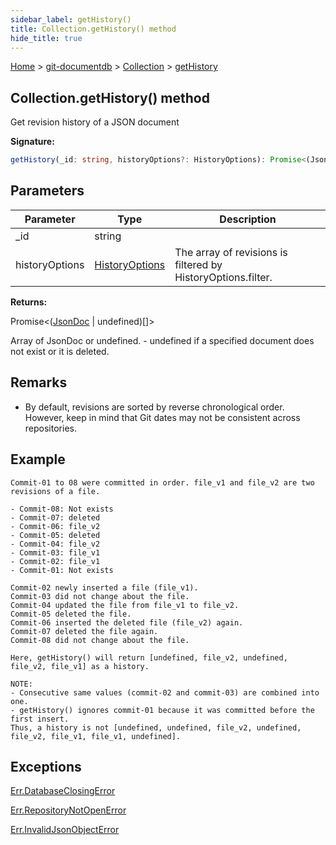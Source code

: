 ```yaml
---
sidebar_label: getHistory()
title: Collection.getHistory() method
hide_title: true
---
```


[Home](./index.md) &gt; [git-documentdb](./git-documentdb.md) &gt; [Collection](./git-documentdb.collection.md) &gt; [getHistory](./git-documentdb.collection.gethistory.md)

## Collection.getHistory() method

Get revision history of a JSON document

<b>Signature:</b>

```typescript
getHistory(_id: string, historyOptions?: HistoryOptions): Promise<(JsonDoc | undefined)[]>;
```

## Parameters

|  Parameter | Type | Description |
|  --- | --- | --- |
|  \_id | string |  |
|  historyOptions | [HistoryOptions](./git-documentdb.historyoptions.md) | The array of revisions is filtered by HistoryOptions.filter. |

<b>Returns:</b>

Promise&lt;([JsonDoc](./git-documentdb.jsondoc.md) \| undefined)\[\]&gt;

Array of JsonDoc or undefined. - undefined if a specified document does not exist or it is deleted.

## Remarks

- By default, revisions are sorted by reverse chronological order. However, keep in mind that Git dates may not be consistent across repositories.

## Example


```
Commit-01 to 08 were committed in order. file_v1 and file_v2 are two revisions of a file.

- Commit-08: Not exists
- Commit-07: deleted
- Commit-06: file_v2
- Commit-05: deleted
- Commit-04: file_v2
- Commit-03: file_v1
- Commit-02: file_v1
- Commit-01: Not exists

Commit-02 newly inserted a file (file_v1).
Commit-03 did not change about the file.
Commit-04 updated the file from file_v1 to file_v2.
Commit-05 deleted the file.
Commit-06 inserted the deleted file (file_v2) again.
Commit-07 deleted the file again.
Commit-08 did not change about the file.

Here, getHistory() will return [undefined, file_v2, undefined, file_v2, file_v1] as a history.

NOTE:
- Consecutive same values (commit-02 and commit-03) are combined into one.
- getHistory() ignores commit-01 because it was committed before the first insert.
Thus, a history is not [undefined, undefined, file_v2, undefined, file_v2, file_v1, file_v1, undefined].

```

## Exceptions

[Err.DatabaseClosingError](./git-documentdb.err.databaseclosingerror.md)

[Err.RepositoryNotOpenError](./git-documentdb.err.repositorynotopenerror.md)

[Err.InvalidJsonObjectError](./git-documentdb.err.invalidjsonobjecterror.md)

